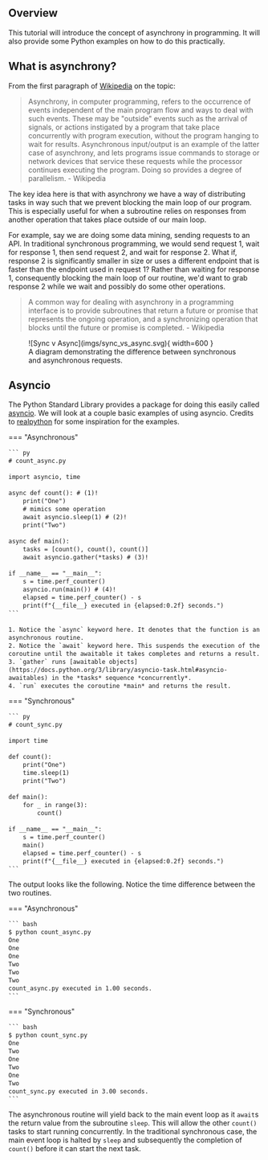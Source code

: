 ## Overview

This tutorial will introduce the concept of asynchrony in programming. It will also provide some Python examples on how to do this practically.

## What is asynchrony?

From the first paragraph of [Wikipedia](https://en.wikipedia.org/wiki/Asynchrony_(computer_programming)) on the topic:

> Asynchrony, in computer programming, refers to the occurrence of events independent of the main program flow and ways to deal with such events. These may be "outside" events such as the arrival of signals, or actions instigated by a program that take place concurrently with program execution, without the program hanging to wait for results. Asynchronous input/output is an example of the latter case of asynchrony, and lets programs issue commands to storage or network devices that service these requests while the processor continues executing the program. Doing so provides a degree of parallelism. - Wikipedia

The key idea here is that with asynchrony we have a way of distributing tasks in way such that we prevent blocking the main loop of our program. This is especially useful for when a subroutine relies on responses from another operation that takes place outside of our main loop.

For example, say we are doing some data mining, sending requests to an API. In traditional synchronous programming, we would send request 1, wait for response 1, then send request 2, and wait for response 2. What if, response 2 is significantly smaller in size or uses a different endpoint that is faster than the endpoint used in request 1? Rather than waiting for response 1, consequently blocking the main loop of our routine, we'd want to grab response 2 while we wait and possibly do some other operations.

> A common way for dealing with asynchrony in a programming interface is to provide subroutines that return a future or promise that represents the ongoing operation, and a synchronizing operation that blocks until the future or promise is completed. - Wikipedia

<figure markdown="span">
  ![Sync v Async](imgs/sync_vs_async.svg){ width=600 }
  <figcaption>A diagram demonstrating the difference between synchronous and asynchronous requests.</figcaption>
</figure>

## Asyncio

The Python Standard Library provides a package for doing this easily called [asyncio](https://docs.python.org/3/library/asyncio.html). We will look at a couple basic examples of using asyncio. Credits to [realpython](https://realpython.com/async-io-python/) for some inspiration for the examples.

=== "Asynchronous"

    ``` py
    # count_async.py

    import asyncio, time

    async def count(): # (1)!
        print("One")
        # mimics some operation
        await asyncio.sleep(1) # (2)!
        print("Two")

    async def main():
        tasks = [count(), count(), count()]
        await asyncio.gather(*tasks) # (3)!

    if __name__ == "__main__":
        s = time.perf_counter()
        asyncio.run(main()) # (4)!
        elapsed = time.perf_counter() - s
        print(f"{__file__} executed in {elapsed:0.2f} seconds.")
    ```

    1. Notice the `async` keyword here. It denotes that the function is an asynchronous routine.
    2. Notice the `await` keyword here. This suspends the execution of the coroutine until the awaitable it takes completes and returns a result.
    3. `gather` runs [awaitable objects](https://docs.python.org/3/library/asyncio-task.html#asyncio-awaitables) in the *tasks* sequence *concurrently*.
    4. `run` executes the coroutine *main* and returns the result.

=== "Synchronous"

    ``` py
    # count_sync.py

    import time

    def count():
        print("One")
        time.sleep(1)
        print("Two")

    def main():
        for _ in range(3):
            count()

    if __name__ == "__main__":
        s = time.perf_counter()
        main()
        elapsed = time.perf_counter() - s
        print(f"{__file__} executed in {elapsed:0.2f} seconds.")
    ```


The output looks like the following. Notice the time difference between the two routines.

=== "Asynchronous"

    ``` bash
    $ python count_async.py
    One
    One
    One
    Two
    Two
    Two
    count_async.py executed in 1.00 seconds.
    ```

=== "Synchronous"

    ``` bash
    $ python count_sync.py
    One
    Two
    One
    Two
    One
    Two
    count_sync.py executed in 3.00 seconds.
    ```

The asynchronous routine will yield back to the main event loop as it `await`s the return value from the subroutine `sleep`. This will allow the other `count()` tasks to start running concurrently. In the traditional synchronous case, the main event loop is halted by `sleep` and subsequently the completion of `count()` before it can start the next task.